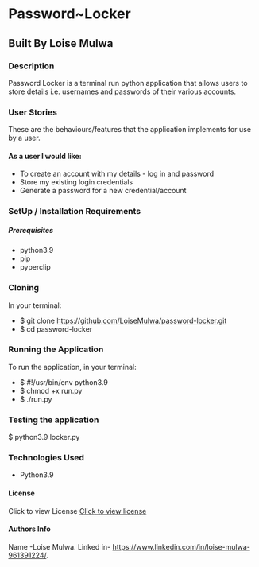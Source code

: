 # Password~Locker
## Built By Loise Mulwa
### Description
Password Locker is a terminal run python application that allows users to store details i.e. usernames and passwords of their various accounts.

### User Stories
These are the behaviours/features that the application implements for use by a user.

#### As a user I would like:

* To create an account with my details - log in and password
* Store my existing login credentials
* Generate a password for a new credential/account

### SetUp / Installation Requirements
##### Prerequisites
* python3.9
* pip
* pyperclip

### Cloning
In your terminal:

 * $ git clone https://github.com/LoiseMulwa/password-locker.git
 * $ cd password-locker
### Running the Application
To run the application, in your terminal:
 * $ #!/usr/bin/env python3.9
 * $ chmod +x run.py
 * $ ./run.py

 ### Testing the application
 $ python3.9 locker.py

### Technologies Used
* Python3.9
#### License
Click to view License [Click to view license](LICENSE)
#### Authors Info
Name -Loise Mulwa.
Linked in- https://www.linkedin.com/in/loise-mulwa-961391224/.
